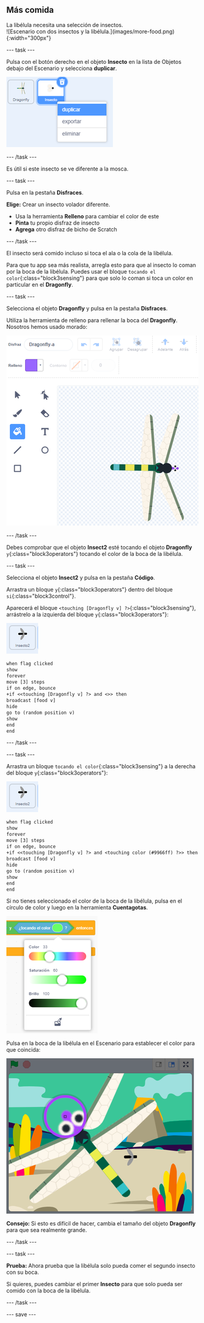 ## Más comida

<div style="display: flex; flex-wrap: wrap">
<div style="flex-basis: 200px; flex-grow: 1; margin-right: 15px;">
La libélula necesita una selección de insectos.
</div>
<div>
![Escenario con dos insectos y la libélula.](images/more-food.png){:width="300px"}
</div>
</div>

--- task ---

Pulsa con el botón derecho en el objeto **Insecto** en la lista de Objetos debajo del Escenario y selecciona **duplicar**.

![La lista de Objetos con el objeto insecto seleccionado y 'duplicar' resaltado en el menú.](images/duplicate-insect.png)

--- /task ---

Es útil si este insecto se ve diferente a la mosca.

--- task ---

Pulsa en la pestaña **Disfraces**.

**Elige:** Crear un insecto volador diferente.
+ Usa la herramienta **Relleno** para cambiar el color de este
+ **Pinta** tu propio disfraz de insecto
+ **Agrega** otro disfraz de bicho de Scratch

--- /task ---

El insecto será comido incluso si toca el ala o la cola de la libélula.

Para que tu app sea más realista, arregla esto para que al insecto lo coman por la boca de la libélula. Puedes usar el bloque `tocando el color`{:class="block3sensing"} para que solo lo coman si toca un color en particular en el **Dragonfly**.

--- task ---

Selecciona el objeto **Dragonfly** y pulsa en la pestaña **Disfraces**.

Utiliza la herramienta de relleno para rellenar la boca del **Dragonfly**. Nosotros hemos usado morado:

![El editor de Pintura con la herramienta Relleno seleccionada y el disfraz de libélula con la boca morada.](images/dragonfly-mouth-colour.png)

--- /task ---

Debes comprobar que el objeto **Insect2** esté tocando el objeto **Dragonfly** `y`{:class="block3operators"} tocando el color de la boca de la libélula.

--- task ---

Selecciona el objeto **Insect2** y pulsa en la pestaña **Código**.

Arrastra un bloque `y`{:class="block3operators"} dentro del bloque `si`{:class="block3control"}.

Aparecerá el bloque `<touching [Dragonfly v] ?>`{:class="block3sensing"}, arrástrelo a la izquierda del bloque `y`{:class="block3operators"}:

![](images/insect2-icon.png)

```blocks3
when flag clicked
show
forever
move [3] steps 
if on edge, bounce
+if <<touching [Dragonfly v] ?> and <>> then
broadcast [food v]
hide
go to (random position v)
show
end
end
```

--- /task ---

--- task ---

Arrastra un bloque `tocando el color`{:class="block3sensing"} a la derecha del bloque `y`{:class="block3operators"}:

![](images/insect2-icon.png)

```blocks3
when flag clicked
show
forever
move [3] steps
if on edge, bounce
+if <<touching [Dragonfly v] ?> and <touching color (#9966ff) ?>> then
broadcast [food v]
hide
go to (random position v)
show
end
end
```

Si no tienes seleccionado el color de la boca de la libélula, pulsa en el círculo de color y luego en la herramienta **Cuentagotas**.

![El menú del círculo de colores con la herramienta cuentagotas.](images/colour-eyedropper.png)

Pulsa en la boca de la libélula en el Escenario para establecer el color para que coincida:

![La herramienta cuentagotas con resaltador de selección de color flotando sobre la boca púrpura de la libélula.](images/colour-select.png)

**Consejo:** Si esto es difícil de hacer, cambia el tamaño del objeto **Dragonfly** para que sea realmente grande.

--- /task ---

--- task ---

**Prueba:** Ahora prueba que la libélula solo pueda comer el segundo insecto con su boca.

Si quieres, puedes cambiar el primer **Insecto** para que solo pueda ser comido con la boca de la libélula.

--- /task ---

--- save ---

